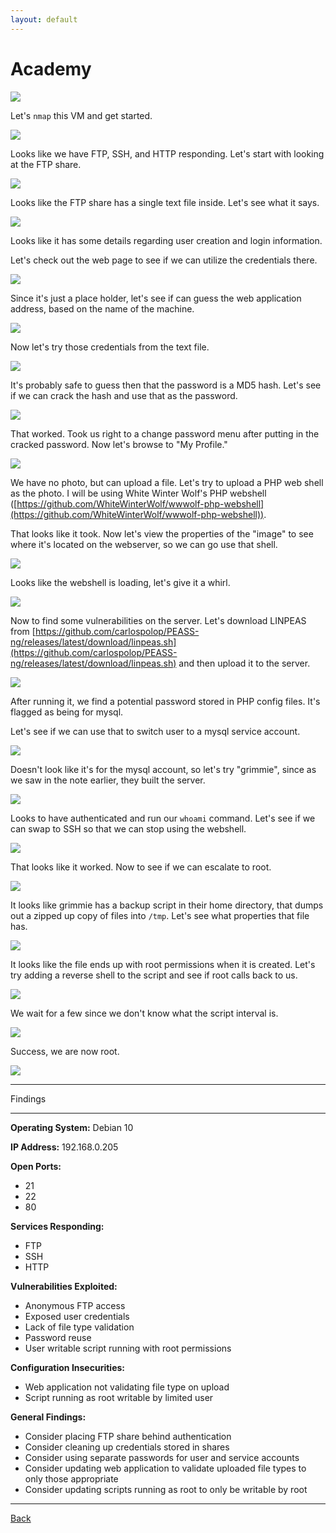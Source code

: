 ```yaml
---
layout: default
---
```


# Academy

![](./01.png)

Let's ```nmap``` this VM and get started.

![](./02.png)

Looks like we have FTP, SSH, and HTTP responding.  Let's start with looking at the FTP share.

![](./03.png)

Looks like the FTP share has a single text file inside.  Let's see what it says.

![](./04.png)

Looks like it has some details regarding user creation and login information.

Let's check out the web page to see if we can utilize the credentials there.

![](./05.png)

Since it's just a place holder, let's see if can guess the web application address, based on the name of the machine.

![](./06.png)

Now let's try those credentials from the text file.

![](./07.png)

It's probably safe to guess then that the password is a MD5 hash.  Let's see if we can crack the hash and use that as the password.

![](./08.png)

That worked.  Took us right to a change password menu after putting in the cracked password.  Now let's browse to "My Profile."

![](./09.png)

We have no photo, but can upload a file.  Let's try to upload a PHP web shell as the photo.  I will be using White Winter Wolf's PHP webshell ([https://github.com/WhiteWinterWolf/wwwolf-php-webshell](https://github.com/WhiteWinterWolf/wwwolf-php-webshell)).

That looks like it took.  Now let's view the properties of the "image" to see where it's located on the webserver, so we can go use that shell.

![](./10.png)

Looks like the webshell is loading, let's give it a  whirl.

![](./11.png)

Now to find some vulnerabilities on the server.  Let's download LINPEAS from [https://github.com/carlospolop/PEASS-ng/releases/latest/download/linpeas.sh](https://github.com/carlospolop/PEASS-ng/releases/latest/download/linpeas.sh) and then upload it to the server.

![](./12.png)

After running it, we find a potential password stored in PHP config files.  It's flagged as being for mysql.

Let's see if we can use that to switch user to a mysql service account.

![](./13.png)

Doesn't look like it's for the mysql account, so let's try "grimmie", since as we saw in the note earlier, they built the server.

![](./14.png)

Looks to have authenticated and run our ```whoami``` command.  Let's see if we can swap to SSH so that we can stop using the webshell.

![](./15.png)

That looks like it worked.  Now to see if we can escalate to root.

![](./16.png)

It looks like grimmie has a backup script in their home directory, that dumps out a zipped up copy of files into ```/tmp```.  Let's see what properties that file has.

![](./17.png)

It looks like the file ends up with root permissions when it is created.  Let's try adding a reverse shell to the script and see if root calls back to us.

![](./18.png)

We wait for a few since we don't know what the script interval is.

![](./19.png)

Success, we are now root.

![](./20.png)

___

Findings

___

**Operating System:** Debian 10

**IP Address:** 192.168.0.205

**Open Ports:**
- 21
- 22
- 80

**Services Responding:**
- FTP
- SSH
- HTTP

**Vulnerabilities Exploited:**
- Anonymous FTP access
- Exposed user credentials
- Lack of file type validation
- Password reuse
- User writable script running with root permissions

**Configuration Insecurities:**
- Web application not validating file type on upload
- Script running as root writable by limited user

**General Findings:**
- Consider placing FTP share behind authentication
- Consider cleaning up credentials stored in shares
- Consider using separate passwords for user and service accounts
- Consider updating web application to validate uploaded file types to only those appropriate
- Consider updating scripts running as root to only be writable by root

___

[Back](../)
